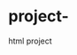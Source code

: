 # project-
html project
<!DOCTYPE html>
<html>
<head>
	<title>project</title>
		<script src="https://kit.fontawesome.com/77a125334e.js" crossorigin="anonymous">
	</script>
</head>
<body>
	<style type="text/css">
		.container{
		
		}
		.header {
			display: flex;
		}
		.logo img{
			margin-left: 50px;
			margin-top: 30px;
			background-color: whitesmoke;
		}
		.sticker1{
			margin-top: 50px;
			margin-left: 30px;
			color: orangered;
			font-size: 40px;
		}
		.location{
			margin-left: 20px;
			margin-top: 5px;
			width: 250px;
		}
		.sticker2{
			margin-top: 50px;
			margin-left: 30px;
			color: orangered;
			font-size: 40px;
		}
		.mail{
			margin-left: 20px;
			margin-top: 5px;
			width: 250px;
		}
		.sticker3{
			margin-top: 50px;
			margin-left: 30px;
			color: orangered;
			font-size: 40px;
		}
		.contact {
			margin-left: 20px;
			margin-top: 5px;
			width: 250px;
		}
		.dropbox select{
			height: 50px;
			width: 150px;
			margin-left: 150px;
			font-size: 17px;
			background-color: whitesmoke;
			border: hidden;
			color: orangered;
		}
		.nav{
			display: flex;
		}
		.list ul{
			list-style: none;
			display: flex;
			margin-left: 20px;
			margin-top: 20px;
		}
		.nav a{
			text-decoration: none;
			margin-left: 70px;
			font-size: 20px;
/*			color: black;*/
		}
		.button button{
			margin-left: 60px;
			margin-top: 20px;
			background-color: orangered;
			color: white;
			width: 120px;
			height: 25px;
			font-size: 17px;
			border: hidden;
			border-radius: 10px;
		}
		.banner {
			height: 770px;
			background-image:url(./img/carousel-1.jpg) ;
			width: 100%;
			background-repeat: no-repeat;
			background-size: 1503px 700px;
		}
		.banner h4{
			position: absolute;
			margin-top: 250px;
			font-size: 40px;
			color: white;
			text-align: center;
			margin-left: 350px;
		}
		.banner h3{
			position: absolute;
			margin-top: 300px;
			font-size: 60px;
			color: white;
			text-align: center;
			margin-left: 370px;
		}
		.banner h2{
			position: absolute;
			margin-top: 350px;
			font-size: 60px;
			color: white;
			text-align: center;
			margin-left: 370px;
		}
		.part2{
			display: flex;
		}
		.photo1 img{
			display: flex;
			height: 500px;
			width: 500px;
			margin-left: 50px;
		}
		.info h4{
			color: orangered;
			margin-left: 30px;
		}
		.info h2{
			font-weight: 100px;
			margin-left: 30px;
			margin-top: 10px;
		}
		.info p{
			margin-left: 30px;
		}
		.info button{
			margin-left: 30px;
			color: whitesmoke;
			background-color: orangered;
			width: 100px;
			height: 30px;
			border-radius: 10px;
			border: hidden;
		}
		.heading{
			text-align: center;
		}
		.heading h6{
			font-size: 20px;
			color: orangered;
		}
		.heading h3{
			font-size: 30px;
			color: black;
		}
		.part3{
			display: flex;
		}
		.box1{
			width: 30%;
			height: 120px;
			background-image: url(./img/cat-1.jpg);
			background-repeat: no-repeat;
			background-size: 310px 170px;
			margin-left: 130px;
			border-radius: 10px;
		}
		.box1 h3{
			font-size: 23px;
			color: white;
			/* text-align: center; */
			margin-left: 90px;
		}
		.box1 p{
			font-size: 15px;
			/* text-align: center; */
			margin-left: 40px;
			color: white;
		}
		.box2{
			width: 30%;
			height: 120px;
			background-image: url(./img/cat-2.jpg);
			background-repeat: no-repeat;
			background-size: 310px 170px;
			border-radius: 10px;
			margin-left: 130px;
		
		}
		.box2 h3{
			font-size: 23px;
			color: white;
			margin-left: 90px;
		}
		.box2 p{
			font-size: 15px;
			margin-left: 40px;
			color: white;
		}
		.box3{
			width: 30%;
			height: 120px;
			background-image: url(./img/cat-3.jpg);
			background-repeat: no-repeat;
			background-size: 310px 170px;
			border-radius: 10px;
			margin-left: 130px;
		
		}
		.box3 h3{
			font-size: 23px;
			color: white
			margin-left: 30px;
		}
		.box3 p{
			font-size: 15px;
			margin-left: 20px;
			color: white;
		}
		.box4{
			width: 30%;
			height: 120px;
			background-image: url(./img/cat-4.jpg);
			background-repeat: no-repeat;
			background-size: 310px 170px;
			border-radius: 10px;
			margin-left: 130px;
		
		}
		.box4 h3{
			font-size: 23px;
			color: white
			margin-left: 30px;
		}
		.box4 p{
			font-size: 15px;
			margin-left: 20px;
			color: white;
		}
		.part4{
			display: flex;
		}
		.box5{
			width: 30%;
			height: 120px;
			background-image: url(./img/cat-5.jpg);
			background-repeat: no-repeat;
			background-size: 310px 310px;
			border-radius: 10px;
			margin-left: 100px;
			margin-top: 40px;
		}
		.box5 h3{
			font-size: 23px;
			color: white
			margin-left: 30px;
		}
		.box5 p{
			font-size: 15px;
			margin-left: 20px;
			color: white;
		}
		.box6{
			width: 30%;
			height: 120px;
			background-image: url(./img/cat-6.jpg);
			background-repeat: no-repeat;
			background-size: 310px 310px;
			border-radius: 10px;
			margin-left: 100px;
			margin-top: 40px;
		}
		.box6 h3{
			font-size: 23px;
			color: white
			margin-left: 30px;
		}
		.box6 p{
			font-size: 15px;
			margin-left: 20px;
			color: white;
		}
		.box7{
			width: 30%;
			height: 120px;
			background-image: url(./img/cat-7.jpg);
			background-repeat: no-repeat;
			background-size: 310px 310px;
			border-radius: 10px;
			margin-left: 100px;
			margin-top: 40px;
		}
		.box7 h3{
			font-size: 23px;
			color: white
			margin-left: 30px;
		}
		.box7 p{
			font-size: 15px;
			margin-left: 20px;
			color: white;
		}
		.box8{
			width: 30%;
			height: 120px;
			background-image: url(./img/cat-8.jpg);
			background-repeat: no-repeat;
			background-size: 310px 310px;
			border-radius: 10px;
			margin-left: 100px;
			margin-top: 40px;
		}
		.box8 h3{
			font-size: 23px;
			color: white
			margin-left: 30px;
		}
		.box8 p{
			font-size: 15px;
			margin-left: 20px;
			color: white;
		}
		.part5{
			display: flex;
		}
		.box9{
			height: 370px;
			width: 300px;
			margin-left: 200px;
			margin-top: 80px;
			border:2px solid black;
			border-radius: 20px;
			border: hidden;
		}
		.box9 img{
			height: 200px;
			width: 300px;
		}
		.box9 i{
			color: orangered;
		}
		.box9 p{
			font-size: 18px;
			margin-left: 7px;
		}
		.box10{
			height: 370px;
			width: 300px;
			margin-left: 90px;
			margin-top: 80px;
			border:2px solid black;
			border-radius: 20px;
			border: hidden;
		}
		.box10 img{
			height: 200px;
			width: 300px;
		}
		.box10 i{
			color: orangered;
		}
		.box10 p{
			font-size: 18px;
			margin-left: 7px;
		}
		.box11{
			height: 370px;
			width: 300px;
			margin-left: 90px;
			margin-top: 80px;
			border:2px solid black;
			border-radius: 20px;
			border: hidden;
		}
		.box11 img{
			height: 200px;
			width: 300px;
		}
		.box11 i{
			color: orangered;
		}
		.box11 p{
			font-size: 18px;
			margin-left: 7px;
		}
		.part6{
			display: flex;
		}
		.box12{
			height: 370px;
			width: 300px;
			margin-left: 200px;

			border:2px solid black;
			border-radius: 20px;
			border: hidden ;
		}
		.box12 img{
			height: 200px;
			width: 300px;
		}
		.box12 i{
			color: orangered;
		}
		.box12 p{
			font-size: 18px;
			margin-left: 7px;
		}
		.box13{
			height: 370px;
			width: 300px;
			margin-left: 90px;

			border:2px solid black;
			border-radius: 20px;
			border: hidden;
		}
		.box13 img{
			height: 200px;
			width: 300px;
		}
		.box13 i{
			color: orangered;
		}
		.box13 p{
			font-size: 18px;
			margin-left: 7px;
		}
		.box14{
			height: 370px;
			width: 300px;
			margin-left: 90px;

			border:2px solid black;
			border-radius: 20px;
			border: hidden;
		}
		.box14 img{
			height: 200px;
			width: 300px;
		}
		.box14 i{
			color: orangered;
		}
		.box14 p{
			font-size: 18px;
			margin-left: 7px;
		}
		.part7{
			display: flex;
		}
		.box15 img{
			height: 250px;
			width: 200px;
			margin-left: 150px;
			background-color: 2px solid black;
			border-radius: 10px;
			/* background-color: burlywood; */
		}
		.box15 h3{
			margin-left: 180px;
			margin-top: 5px;
		}
		.box15 p{
			margin-left: 170px;
			margin-top: -13px;
			/* background-color:whitesmoke; */
		}
		.box16 img{
			height: 250px;
			width: 200px;
			margin-left: 120px;
			background-color: 2px solid black;
			border-radius: 10px;
			/* background-color: burlywood; */
		}
		.box16 h3{
			margin-left: 180px;
			margin-top: 5px;
		}
		.box16 p{
			margin-left: 170px;
			margin-top: -13px;
			/* background-color:whitesmoke; */
		}
		.box17 img{
			height: 250px;
			width: 200px;
			margin-left: 120px;
			background-color: 2px solid black;
			border-radius: 10px;
			/* background-color: burlywood; */
		}
		.box17 h3{
			margin-left: 180px;
			margin-top: 5px;
		}
		.box17 p{
			margin-left: 170px;
			margin-top: -13px;
			/* background-color:whitesmoke; */
		}
		.box18 img{
			height: 250px;
			width: 200px;
			margin-left: 120px;
			background-color: 2px solid black;
			border-radius: 10px;
			/* background-color: burlywood; */
		}
		.box18 h3{
			margin-left: 180px;
			margin-top: 5px;
		}
		.box18 p{
			margin-left: 170px;
			margin-top: -13px;
			/* background-color:whitesmoke; */
		}
		.heading1 h4{
			color: orangered;
			text-align: center;
		}
		.heading1 p{
			text-align: center;
			font-size: 50px;
		}
		.heading1 i{
			color: orangered;
			font-size: 30px;
			margin-left: 700px;
		}
		.para1 p{
			width: 500px;
			text-align: center;
			margin-left: 500px;
			font-size: 15px;

		}
		.para1 img{
			margin-left: 700px;
			border-radius: 50px;
		}
		.name h6{
			text-align: center;
			margin-top: 10px;
		}
		.name p{
			text-align: center;
			font-size: 20px;
		}
		.heading2 h3{
			color: orangered;
			text-align: center;
		}
		.heading2 p{
			text-align: center;
			font-size: 30px;
			margin-top: 5px;
		}
		.part8{
			display: flex;
		}
		.img1{
			height: 350px;
			width: 300px;
			background-image: url(./img/blog-1.jpg);
			background-repeat: no-repeat;
			background-size: 310px 310px;
			margin-left: 200px;
			margin-top: 60px;
			display: flex;
		}
		.img1 h4{
			font-size: 20px;
			color: whitesmoke;
			margin-bottom: 100px;
			height: 60px;
			margin-top: 230px;
			margin-left: 20px;
		}
		.img1 p{
			color: red;
			font-size: 20px;
			margin-top: 250px;
		}
		.img2{
			height: 350px;
			width: 300px;
			background-image: url(./img/blog-2.jpg);
			background-repeat: no-repeat;
			background-size: 310px 310px;
			margin-left: 130px;
			margin-top: 60px;
			display: flex;
		}
		.img2 h4{
			font-size: 20px;
			color: whitesmoke;
			margin-bottom: 100px;
			height: 60px;
			margin-top: 230px;
			margin-left: 20px;
		}
		.img2 p{
			color: red;
			font-size: 20px;
			margin-top: 250px;

		}
		.img3{
			height: 350px;
			width: 300px;
			background-image: url(./img/blog-3.jpg);
			background-repeat: no-repeat;
			background-size: 310px 310px;
			margin-left: 130px;
			margin-top: 60px;
			display: flex;
		}
		.img3 h4{
			font-size: 20px;
			color: whitesmoke;
			margin-bottom: 100px;
			height: 60px;
			margin-top: 230px;
			margin-left: 20px;
		}
		.img3 p{
			color: red;
			font-size: 20px;
			margin-top: 250px;
		}
		.footer{
			border: 1px solid black;
			width: 100%;
			height: 450px;
			margin-top: 150px;
			background-color: rgb(30,12,55);
			margin-bottom: 20px;
		}
		.foot1{
			display: flex;
		}
		.footer img{
			width: 190px;
			margin-left: 60px;
			margin-top: 57px;
		}
		.first1 h5{
			color: orangered;
			margin-left: 50px;
		}
		.first1 p{
			color: white;
			margin-left:50px;
			font-size: 13px;
		}
		.logo{
			display: flex;
			margin-left: 37px;
		}
		.logo1{
			border: 1px solid white;
			padding: 6px;
			border-radius: 7px;
		}
		.logoi{
			color: white;
		}
		.logo2{
			border: 1px solid white;
			padding: 6px;
			border-radius: 7px;
			margin-left: 6px;
		}
		.logo2 i{
			color: white;
		}
		.logo3{
			border: 1px solid white;
			padding: 8px;
			border-radius: 8px;
			margin-left: 6px;
		}
		.logo3 i{ 
			color: white;
		}
		.logo4{
			border: 1px solid white;
			padding: 8px;
			border-radius: 8px;
			margin-left: 6px;
		}
		.logo4 i{
			color: white;
		}
		.second h5{
			color: orangered;
			margin: 141px 14px 15px 10px;
			width: 200px;
   		    margin-left: 100px;
		}
		.second p{
			color: white;
			margin-left:103px;
			font-size: 17px;
		}
		.third h5{
			color: orangered;
			margin-left: 233px;
			margin-top: 110px;
			font-size: 20px;
		}
		.third p{
			 color: white;
			 width: 470px;
			 margin-left: 235px;
		}
		.email{
			display: flex;
		} 
		.email input{
			height: 40px;
			width: 280px;
			border-radius: 5px;
			margin-left: 235px;
		}
		.email button{
			color: white;
			background-color: orangered;
			border-radius: 5px;
		}
		.line{
			width: 100%;
			margin-top: 70px;

		}
		.lastline{
			color: white;
			margin-left: 120px;
			font-size: 15px;
		}

		
	
	
		
	</style>
	<section class="container">
		<section class="header">
			<div class="logo">
				<img src="../images/1213.png">
			</div>
			<div class="sticker1">
				 <i class="fa-solid fa-location-dot"></i>
			</div>
			<div class="location">
				<h2>our office</h2>
				<p>#63,1st floor,16th main,8th cross BTM,1st stage, BTM layout, Bengaluru, Karnataka 560029</p>
			</div>
			<div class="sticker2">
				 <i class="fa-solid fa-envelope"></i>
			</div>
				<div class="mail">
					<h3>Email us</h3>
					<p>info@achieversit.com</p>
				</div>
				<div class="sticker3">
				 <i class="fa-solid fa-phone"></i>
			</div>
				<div class="contact">
					<h4>call us</h4>
					<p>india:+91 8431-040-457</p>
				</div>	
		</section>
		<section>
			<div class="nav">
		<div class="dropbox">
			<select>
			<option value="subjects"> subjects</option>
			<option value="HTML"> HTML</option>
			<option value="css"> css</option>
			<option value="java script"> java script</option>
			<option value="boast strap"> boast strap</option>
			<option value="react"> react</option>
			</select>
		</div>
			<div class="list">
				<ul>
				<li><a href="#">Home</a></li>
				<li><a href="#">About</a></li>
				<li><a href="#">courses</a></li>
				<li><a href="#">Teachers</a></li>
                
				<li><a href="#">Blogs</a></li>
				<li><a href="#">contact</a></li>
				</ul>
		</div>
		<div class="button">
		<button>join now</button>
	</div>	
</div>
</section>
		<section>
			<div class="banner">
				<h4>BEST courses</h4>
				<h3>React developement</h3>
				<h2>courses</h2>
			</div>
		</section>
		<section>
			<div class="part2">
			<div class="photo1">
				<img src="./img/about.jpg">
			</div>
			<div class="info">
				<h4>ABOUT US</h4>
				<h2>Innovative way to learn</h2>
				<p>Achievers IT React JS Certification Course in Bangalore. 
				We taught you in detailed explanations of what React JS is
			    why we use React JS, What is JSX, Unidirectional data flow, 
			    React Components, React Hooks and React Router, etc. </p>
			   <button>learn more</button>
			</div>
			</div>
		</section>
	<section>
		<div class="heading">
		<h6>S U B J E C T S</h6>
		<h3>Trending courses</h3>
		</div>
		<div class="part3">
		<div class="box1">
			<h3>web Design</h3>
			<p> courses</p>
		</div>
		<div class="box2">
			<h3>Front End Developement</h3>
			<p> courses</p>
		</div>
		<div class="box3">
			<h3>Game Design</h3>
			<p> courses</p>
		</div>
		<div class="box4">
			<h3>Apps Design</h3>
			<p>courses</p>
		</div>
		</div>
		<div class="part4">
		<div class="box5">
			<h3>Digital Marketing</h3>
			<p> courses</p>
		</div>
		<div class="box6">
			<h3>Mean stack Developement courses</h3>
			<p> courses</p>
		</div>
		<div class="box7">
			<h3>Web Developement courses</h3>
			<p>courses</p>
		</div>
		<div class="box8">
			<h3>React Developement</h3>
			<p> courses</p>
		</div>
		</div>
		</div>
	</section>
	<section>
		<div class="heading">
			<h6>C O U R S E S </h6>
			<h3>Our popular courses</h3>
		</div>
		<div class="part5">
			<div class="box9">
				<img src="./img/course-1.jpg">
				<i class="fa-sharp fa-solid fa-people-group"></i>25 students
				<i class="fa-regular fa-clock" style="margin-left: 120px;"></i>0lh 30m
				<p>web design & developement courses for beginner</p>
				<hr>
				<i class="fa-solid fa-star"></i>4.5 (250)
				<i class="fa-duotone fa-dollar-sign" style="margin-left: 160px;"></i>99
			</div>
			<div class="box10">
				<img src="./img/course-2.jpg">
				<i class="fa-sharp fa-solid fa-people-group"></i>25 students
				<i class="fa-regular fa-clock" style="margin-left: 120px;"></i>0lh 30m
				<p>web design & developement courses for beginner</p>
				<hr>
				<i class="fa-solid fa-star"></i>4.5 (250)
				<i class="fa-duotone fa-dollar-sign" style="margin-left: 160px;"></i>99
			</div>
			<div class="box11">
				<img src="./img/course-3.jpg">
				<i class="fa-sharp fa-solid fa-people-group"></i>25 students
				<i class="fa-regular fa-clock" style="margin-left: 120px;"></i>0lh 30m
				<p>web design & developement courses for beginner</p>
				<hr>
				<i class="fa-solid fa-star"></i>4.5 (250)
				<i class="fa-duotone fa-dollar-sign" style="margin-left: 160px;"></i>99
			</div>
		</div>
		<div class="part6">
			<div class="box12">
				<img src="./img/course-4.jpg">
				<i class="fa-sharp fa-solid fa-people-group"></i>25 students
				<i class="fa-regular fa-clock" style="margin-left: 120px;"></i>0lh 30m
				<p>web design & developement courses for beginner</p>
				<hr>
				<i class="fa-solid fa-star"></i>4.5 (250)
				<i class="fa-duotone fa-dollar-sign" style="margin-left: 160px;"></i>99
			</div>
			<div class="box13">
				<img src="./img/course-5.jpg">
				<i class="fa-sharp fa-solid fa-people-group"></i>25 students
				<i class="fa-regular fa-clock" style="margin-left: 120px;"></i>0lh 30m
				<p>web design & developement courses for beginner</p>
				<hr>
				<i class="fa-solid fa-star"></i>4.5 (250)
				<i class="fa-duotone fa-dollar-sign" style="margin-left: 160px;"></i>99
			</div>
			<div class="box14">
				<img src="./img/course-6.jpg">
				<i class="fa-sharp fa-solid fa-people-group"></i>25 students
				<i class="fa-regular fa-clock" style="margin-left: 120px;"></i>0lh 30m
				<p>web design & developement courses for beginner</p>
				<hr>
				<i class="fa-solid fa-star"></i>4.5 (250)
				<i class="fa-duotone fa-dollar-sign" style="margin-left: 160px;"></i>99
			</div>
	</div>	
</section>
<section>
	<div class="heading">
		<h6>T E A C H E R S </h6>
		<h3>Meet our Teachers</h3>
	</div>
	<div class="part7">
		<div class="box15">
			<img src="./img/team-1.jpg">
			<h3>Jhon doe</h3>
			<p>web Designer</p>
		</div>
		<div class="box16">
			<img src="./img/team-2.jpg">
			<h3>Jhon doe</h3>
			<p>Web Designer</p>
		</div>
		<div class="box17">
			<img src="./img/team-3.jpg">
			<h3>Jhon doe</h3>
			<p>Web Designer</p>
		</div>
		<div class="box18">
			<img src="./img/team-4.jpg">
			<h3>Jhon doe</h3>
			<p>Web Designer</p>
		</div>
	</div>
</section>
		<section>
			<div class="heading1">
				<h4>T E S T I M O N I A L </h4>
				<P>What say our students</P>
			</div>
			
			<i class="fa-sharp fa-solid fa-quote-right" style="margin-left: 700px;font-size: 80px;color: orangered;"></i>
			<div class="para1">
				<p>If you are one of those, struggling to survive in the job due to lack of
					 technical abilities or those got a new project and stressed about the work assigned then write to us.
					  We put forward our best skilled IT consultant, to guide you in achieving the best result in your 
					  work and furnish your deliverables.</p>
<img src="./img/testimonial-3.jpg">
</div>
		<div class="name">
			<h6>Aravind</h6>
			<p>Back end developer</p>
		</div>
</section>
<section>
	<div class="heading2">
		<h3>O U R B L O G</h3>
		<p>Latest from our blog</p>
	</div>
	<div class="part8">
		<div class="img1">
			<h4>web Developement tools to increse</h4>
			<p>jan 01,2022</p>
		</div>
		<div class="img2">
			<h4>web Developement tools to increse</h4>
			<p>jan 01,2022</p>
		</div>
		<div class="img3">
			<h4>web Developement tools to increse</h4>
			<p>jan 01,2022</p>
		</div>
	</div>
</section>
<section>
	<div class="footer">
		 <div class="foot1">
			<div class="first1">
				<img src="./img/AIT-white.jpg">
				<h5>G E T I N T O U C H</h5>
				<P><i class="fa-solid fa-location-dot"></i># 63,1st Floor,16th main,8th cross, Btm 1st <br>stage,Bangalore,india-560029</p>
				<p><i class="fa-solid fa-phone"></i> +91 8431-040-457</p>
				<p><i class="fa-solid fa-envelope"></i>  info@achieversit.com</p>
			<div class="logo">
			<div class="logo1">
				<i class="fa-brands fa-twitter"></i>
			</div>
			<div class="logo2">
				<i class="fa-brands fa-facebook"></i>
			</div>
			<div class="logo3">
				<i class="fa-brands fa-linkedin"></i>
			</div>
			<div class="logo4">
				<i class="fa-brands fa-instagram"></i>
			</div>
			</div>
		</div>
			<div class="second">
				<h5>O U R C O U R S E S</h5>
				<p>
					> web design<br>
					> Apps design<br>
					>Digital Marketing<br>
					>full stack Developement<br>
					>search engine optimization<br>
				</p>
			</div>
			<div class="third">
				<h5>NEW SLETTEER</h5>
				<p>we, achieversit are here to assit you in gaining the best deal of knowledege and landing at your
					dream job. fresher or experienced,we always hava a hope to hop into new domains and fields to 
					quicken up the pace in our career growth. Achieversit is dedicated to its services to enhance your
					skills to make a better move towards a better future in your career.
				</p>
				<div class="email">
					<label form="email"></label>
					<input type="text" placeholder="your Email address">
					<button>sign up</button>
				</div>
			</div>
		 </div>
		 <div class="line">
			<hr>
		 </div>
		 <div class="lastline">
			<p>copyright@ 2022 <span style="color: orangered;">Achieversit</span>All Rights Reserved.Designed by<span style="color: orangered;">Achieversit</span></p>

		 </div>

	</div>
</section>

	

	</section>

</body>
</html>
